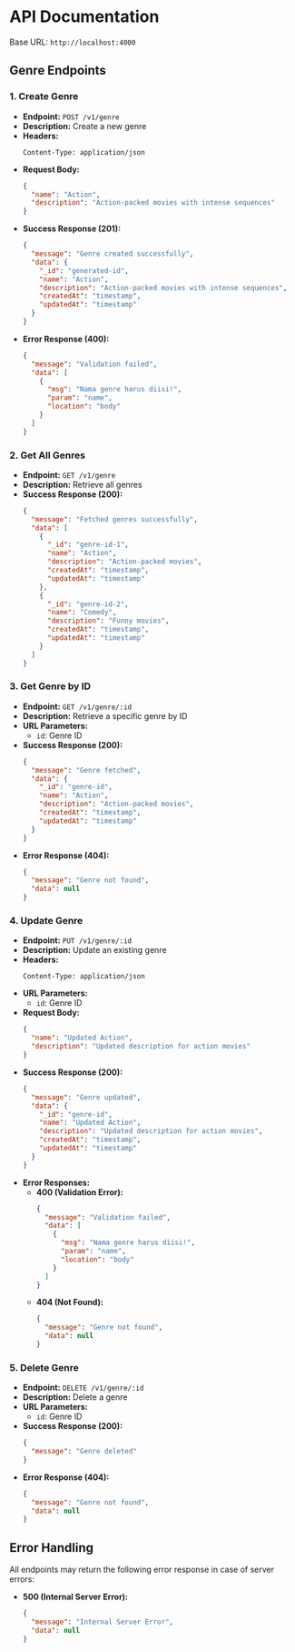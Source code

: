 # API Documentation

Base URL: `http://localhost:4000`

## Genre Endpoints

### 1. Create Genre
- **Endpoint:** `POST /v1/genre`
- **Description:** Create a new genre
- **Headers:**
  ```
  Content-Type: application/json
  ```
- **Request Body:**
  ```json
  {
    "name": "Action",
    "description": "Action-packed movies with intense sequences"
  }
  ```
- **Success Response (201):**
  ```json
  {
    "message": "Genre created successfully",
    "data": {
      "_id": "generated-id",
      "name": "Action",
      "description": "Action-packed movies with intense sequences",
      "createdAt": "timestamp",
      "updatedAt": "timestamp"
    }
  }
  ```
- **Error Response (400):**
  ```json
  {
    "message": "Validation failed",
    "data": [
      {
        "msg": "Nama genre harus diisi!",
        "param": "name",
        "location": "body"
      }
    ]
  }
  ```

### 2. Get All Genres
- **Endpoint:** `GET /v1/genre`
- **Description:** Retrieve all genres
- **Success Response (200):**
  ```json
  {
    "message": "Fetched genres successfully",
    "data": [
      {
        "_id": "genre-id-1",
        "name": "Action",
        "description": "Action-packed movies",
        "createdAt": "timestamp",
        "updatedAt": "timestamp"
      },
      {
        "_id": "genre-id-2",
        "name": "Comedy",
        "description": "Funny movies",
        "createdAt": "timestamp",
        "updatedAt": "timestamp"
      }
    ]
  }
  ```

### 3. Get Genre by ID
- **Endpoint:** `GET /v1/genre/:id`
- **Description:** Retrieve a specific genre by ID
- **URL Parameters:**
  - `id`: Genre ID
- **Success Response (200):**
  ```json
  {
    "message": "Genre fetched",
    "data": {
      "_id": "genre-id",
      "name": "Action",
      "description": "Action-packed movies",
      "createdAt": "timestamp",
      "updatedAt": "timestamp"
    }
  }
  ```
- **Error Response (404):**
  ```json
  {
    "message": "Genre not found",
    "data": null
  }
  ```

### 4. Update Genre
- **Endpoint:** `PUT /v1/genre/:id`
- **Description:** Update an existing genre
- **Headers:**
  ```
  Content-Type: application/json
  ```
- **URL Parameters:**
  - `id`: Genre ID
- **Request Body:**
  ```json
  {
    "name": "Updated Action",
    "description": "Updated description for action movies"
  }
  ```
- **Success Response (200):**
  ```json
  {
    "message": "Genre updated",
    "data": {
      "_id": "genre-id",
      "name": "Updated Action",
      "description": "Updated description for action movies",
      "createdAt": "timestamp",
      "updatedAt": "timestamp"
    }
  }
  ```
- **Error Responses:**
  - **400 (Validation Error):**
    ```json
    {
      "message": "Validation failed",
      "data": [
        {
          "msg": "Nama genre harus diisi!",
          "param": "name",
          "location": "body"
        }
      ]
    }
    ```
  - **404 (Not Found):**
    ```json
    {
      "message": "Genre not found",
      "data": null
    }
    ```

### 5. Delete Genre
- **Endpoint:** `DELETE /v1/genre/:id`
- **Description:** Delete a genre
- **URL Parameters:**
  - `id`: Genre ID
- **Success Response (200):**
  ```json
  {
    "message": "Genre deleted"
  }
  ```
- **Error Response (404):**
  ```json
  {
    "message": "Genre not found",
    "data": null
  }
  ```

## Error Handling
All endpoints may return the following error response in case of server errors:
- **500 (Internal Server Error):**
  ```json
  {
    "message": "Internal Server Error",
    "data": null
  }
  ```

